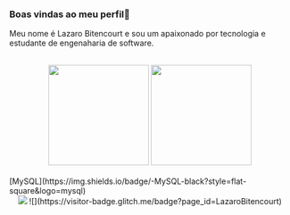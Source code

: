 ### Boas vindas ao meu perfil👋

Meu nome é Lazaro Bitencourt e sou um apaixonado por tecnologia e estudante de engenaharia de software.

<br>

<!-- GITHUB STATUS -->
<div align="center">
  <img height="180em" src="https://github-readme-stats.vercel.app/api?username=LazaroBitencourt&show_icons=true&theme=dark&include_all_commits=true&count_private=true"/>
  <img height="180em" src="https://github-readme-stats.vercel.app/api/top-langs/?username=LazaroBitencourt&layout=compact&langs_count=10&theme=dark"/>

  <!-- TEMAS: dark, radical, merko, gruvbox, tokyonight, onedark, cobalt, synthwave, highcontrast, dracula -->
</div>

<br>
[MySQL](https://img.shields.io/badge/-MySQL-black?style=flat-square&logo=mysql)
<div align="center">
<a href="https://www.linkedin.com/in/lazarobitencourt/" target="_blank"><img src="https://img.shields.io/badge/-LinkedIn-%230077B5?style=for-the-badge&logo=linkedin&logoColor=white" target="_blank"></a>  
  ![](https://visitor-badge.glitch.me/badge?page_id=LazaroBitencourt)
</div>
